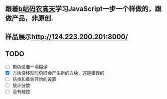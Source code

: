 ## 跟着[b站码农高天](https://space.bilibili.com/245645656/)学习JavaScript一步一个样做的，跟做产品，非原创.
## 样品展示<http://124.223.200.201:8000/>
## TODO
- [ ] 颜色设置一塌糊涂
- [x] 方块没移动时仍旧会产生新的方块，这是错误的
- [ ] 结束和重新开始的设置
- [ ] 统计分数
- [ ] 没有触控